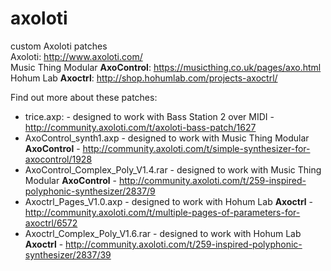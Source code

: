 # axoloti
custom Axoloti patches  
Axoloti: http://www.axoloti.com/  
Music Thing Modular __AxoControl__: https://musicthing.co.uk/pages/axo.html  
Hohum Lab __Axoctrl__: http://shop.hohumlab.com/projects-axoctrl/

Find out more about these patches:
* trice.axp: - designed to work with Bass Station 2 over MIDI - http://community.axoloti.com/t/axoloti-bass-patch/1627
* AxoControl_synth1.axp - designed to work with Music Thing Modular __AxoControl__ - http://community.axoloti.com/t/simple-synthesizer-for-axocontrol/1928
* AxoControl_Complex_Poly_V1.4.rar - designed to work with Music Thing Modular __AxoControl__ - http://community.axoloti.com/t/259-inspired-polyphonic-synthesizer/2837/9
* Axoctrl_Pages_V1.0.axp - designed to work with Hohum Lab __Axoctrl__ - http://community.axoloti.com/t/multiple-pages-of-parameters-for-axoctrl/6572
* Axoctrl_Complex_Poly_V1.6.rar - designed to work with Hohum Lab __Axoctrl__ - http://community.axoloti.com/t/259-inspired-polyphonic-synthesizer/2837/39

